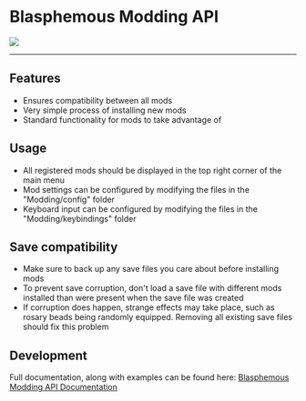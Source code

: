 # Blasphemous Modding API

<img src="https://img.shields.io/github/downloads/BrandenEK/Blasphemous.ModdingAPI/total?color=6495ED&style=for-the-badge">

---

## Features

- Ensures compatibility between all mods
- Very simple process of installing new mods
- Standard functionality for mods to take advantage of

## Usage

- All registered mods should be displayed in the top right corner of the main menu
- Mod settings can be configured by modifying the files in the "Modding/config" folder
- Keyboard input can be configured by modifying the files in the "Modding/keybindings" folder

## Save compatibility

- Make sure to back up any save files you care about before installing mods
- To prevent save corruption, don't load a save file with different mods installed than were present when the save file was created
- If corruption does happen, strange effects may take place, such as rosary beads being randomly equipped.  Removing all existing save files should fix this problem

## Development

Full documentation, along with examples can be found here: [Blasphemous Modding API Documentation](docs/development/main.md)

